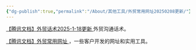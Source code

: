 ```yaml
---
{"dg-publish":true,"permalink":"/About/其他工具/外贸常用网址20250208更新/"}
---
```


[【腾讯文档】外贸话术2025-1-18更新 ](https://docs.qq.com/sheet/DTGxvUUt1cFpqQUtI?tab=000001) 外贸沟通话术。

[【腾讯文档】外贸常用网址 ](https://docs.qq.com/sheet/DTFJPTFNLQXBNTHhM?tab=000001) ，一些客户开发的网址和实用工具。


